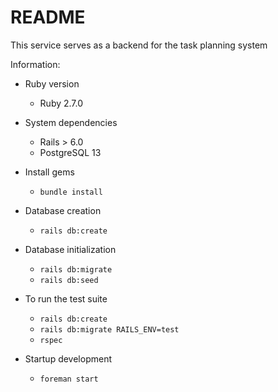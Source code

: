 # README

This service serves as a backend for the task planning system

Information:

* Ruby version
    - Ruby 2.7.0
  
* System dependencies
    - Rails > 6.0
    - PostgreSQL 13

* Install gems
    - `bundle install`

* Database creation
    - `rails db:create`

* Database initialization 
    - `rails db:migrate`
    - `rails db:seed`

* To run the test suite
    - `rails db:create`
    - `rails db:migrate RAILS_ENV=test`
    - `rspec`
    
* Startup development
    - `foreman start`
